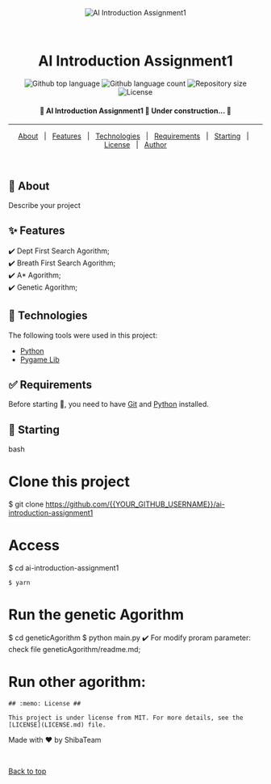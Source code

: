 ﻿<div align="center" id="top"> 
  <img src="./.github/app.gif" alt="AI Introduction Assignment1" />

  &#xa0;

  <!-- <a href="https://aiintroductionassignment1.netlify.app">Demo</a> -->
</div>

<h1 align="center">AI Introduction Assignment1</h1>

<p align="center">
  <img alt="Github top language" src="https://img.shields.io/github/languages/top/{{YOUR_GITHUB_USERNAME}}/ai-introduction-assignment1?color=56BEB8">

  <img alt="Github language count" src="https://img.shields.io/github/languages/count/{{YOUR_GITHUB_USERNAME}}/ai-introduction-assignment1?color=56BEB8">

  <img alt="Repository size" src="https://img.shields.io/github/repo-size/{{YOUR_GITHUB_USERNAME}}/ai-introduction-assignment1?color=56BEB8">

  <img alt="License" src="https://img.shields.io/github/license/{{YOUR_GITHUB_USERNAME}}/ai-introduction-assignment1?color=56BEB8">

  <!-- <img alt="Github issues" src="https://img.shields.io/github/issues/{{YOUR_GITHUB_USERNAME}}/ai-introduction-assignment1?color=56BEB8" /> -->

  <!-- <img alt="Github forks" src="https://img.shields.io/github/forks/{{YOUR_GITHUB_USERNAME}}/ai-introduction-assignment1?color=56BEB8" /> -->

  <!-- <img alt="Github stars" src="https://img.shields.io/github/stars/{{YOUR_GITHUB_USERNAME}}/ai-introduction-assignment1?color=56BEB8" /> -->
</p>

<!-- Status -->

<h4 align="center"> 
	🚧  AI Introduction Assignment1 🚀 Under construction...  🚧
</h4> 

<hr>

<p align="center">
  <a href="#dart-about">About</a> &#xa0; | &#xa0; 
  <a href="#sparkles-features">Features</a> &#xa0; | &#xa0;
  <a href="#rocket-technologies">Technologies</a> &#xa0; | &#xa0;
  <a href="#white_check_mark-requirements">Requirements</a> &#xa0; | &#xa0;
  <a href="#checkered_flag-starting">Starting</a> &#xa0; | &#xa0;
  <a href="#memo-license">License</a> &#xa0; | &#xa0;
  <a href="https://github.com/{{YOUR_GITHUB_USERNAME}}" target="_blank">Author</a>
</p>

<br>

## :dart: About ##

Describe your project

## :sparkles: Features ##

:heavy_check_mark: Dept First Search Agorithm;\
:heavy_check_mark: Breath First Search Agorithm;\
:heavy_check_mark: A* Agorithm;\
:heavy_check_mark: Genetic Agorithm;

## :rocket: Technologies ##

The following tools were used in this project:

- [Python](https://python.org/)
- [Pygame Lib](https://pygame.org/)

## :white_check_mark: Requirements ##

Before starting :checkered_flag:, you need to have [Git](https://git-scm.com) and [Python](https://python.org/) installed.

## :checkered_flag: Starting ##

bash
# Clone this project
$ git clone https://github.com/{{YOUR_GITHUB_USERNAME}}/ai-introduction-assignment1

# Access
$ cd ai-introduction-assignment1

```# Install dependencies
$ yarn

```
# Run the genetic Agorithm
$ cd geneticAgorithm
$ python main.py
:heavy_check_mark: For modify proram parameter: check file geneticAgorithm/readme.md;

# Run other agorithm:


<!-- # The server will initialize in the <http://localhost:3000> -->

```
## :memo: License ##

This project is under license from MIT. For more details, see the [LICENSE](LICENSE.md) file.

```
Made with :heart: by ShibaTeam

&#xa0;

<a href="#top">Back to top</a>

